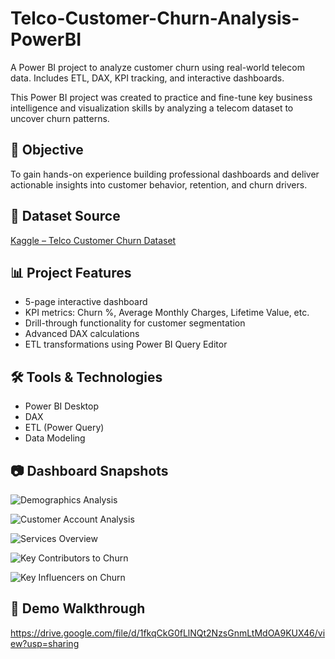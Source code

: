 # Telco-Customer-Churn-Analysis-PowerBI
A Power BI project to analyze customer churn using real-world telecom data. Includes ETL, DAX, KPI tracking, and interactive dashboards.

This Power BI project was created to practice and fine-tune key business intelligence and visualization skills by analyzing a telecom dataset to uncover churn patterns.

## 📌 Objective
To gain hands-on experience building professional dashboards and deliver actionable insights into customer behavior, retention, and churn drivers.

## 📁 Dataset Source
[Kaggle – Telco Customer Churn Dataset](https://www.kaggle.com/datasets/blastchar/telco-customer-churn/data)

## 📊 Project Features
- 5-page interactive dashboard
- KPI metrics: Churn %, Average Monthly Charges, Lifetime Value, etc.
- Drill-through functionality for customer segmentation
- Advanced DAX calculations
- ETL transformations using Power BI Query Editor

## 🛠 Tools & Technologies
- Power BI Desktop
- DAX
- ETL (Power Query)
- Data Modeling

## 📷 Dashboard Snapshots
![Demographics Analysis](https://github.com/user-attachments/assets/3999b9a3-3a4a-46bc-b6b5-983ea1a85487)

![Customer Account Analysis](https://github.com/user-attachments/assets/a835625b-2184-4992-8877-848bb9373171)

![Services Overview](https://github.com/user-attachments/assets/b9dc75be-8ba0-4f8f-b3fb-8a1e33dff2ee)

![Key Contributors to Churn](https://github.com/user-attachments/assets/71e20594-885f-44fc-bb5a-322f39ae3551)

![Key Influencers on Churn](https://github.com/user-attachments/assets/7250d812-2fd0-40d3-8fbd-1a6c7e94fa2f)


## 🎥 Demo Walkthrough
https://drive.google.com/file/d/1fkqCkG0fLlNQt2NzsGnmLtMdOA9KUX46/view?usp=sharing


